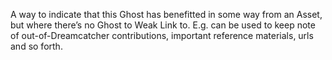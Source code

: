 A way to indicate that this Ghost has benefitted in some way from an Asset, but where there’s no Ghost to Weak Link to.  E.g. can be used to keep note of out-of-Dreamcatcher contributions, important reference materials, urls and so forth.